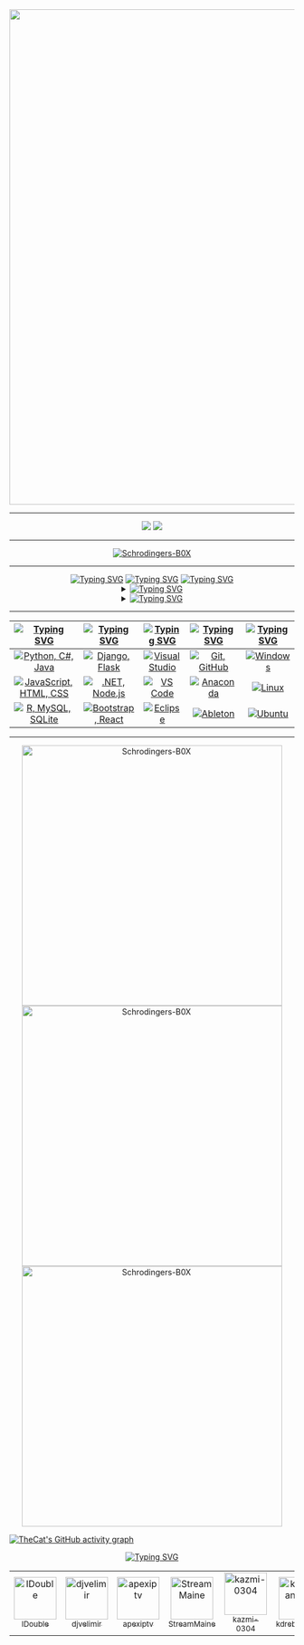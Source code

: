 <div align="center">
  <img src="assets/cat.gif" width=875>
  <hr>
  <a href="https://github.com/Schrodingers-B0X"><img src="https://komarev.com/ghpvc/?username=Schrodingers-B0X&color=brightgreen&style=for-the-badge"/><a/>
  <a href="./LICENSE"><img src="https://img.shields.io/github/license/Schrodingers-B0X/Schrodingers-B0X?style=for-the-badge&color=brightgreen"/></a>
  <hr>
  <p align="center"><a href="https://github.com/ryo-ma/github-profile-trophy"><img src="https://github-profile-trophy.vercel.app/?username=Schrodingers-B0X&theme=matrix&rank=-B&column=-1" alt="Schrodingers-B0X"/></a></p>
</div>  

<hr>

<div align="center">
      <a href="https://git.io/typing-svg"><img src="https://readme-typing-svg.herokuapp.com?font=Fira+Code&size=28&duration=7000&pause=1000&color=00FF2B&center=true&vCenter=true&repeat=false&random=false&width=1000&lines=About+me%3A" alt="Typing SVG"/></a>
      <a href="https://git.io/typing-svg"><img src="https://readme-typing-svg.demolab.com?font=Fira+Code&size=22&pause=1000&color=00FF2B&center=true&vCenter=true&multiline=true&repeat=false&random=false&width=950&height=75&lines=WANTED+DEAD+%26+ALIVE" alt="Typing SVG"/></a>
      <a href="https://git.io/typing-svg"><img src="https://readme-typing-svg.demolab.com?font=Fira+Code&size=20&pause=1000&color=00FF2B&center=true&vCenter=true&width=1000&height=150&lines=I%27ll+always+be+weird+to+anyone+under+the+illusion+that+they+understand+normal.;%22The+important+thing+is+to+never+stop+questioning%22" alt="Typing SVG"/></a>
  <details>
    <summary><a href="https://git.io/typing-svg"><img src="https://readme-typing-svg.demolab.com?font=Fira+Code&pause=1000&color=00FF2B&center=true&vCenter=true&multiline=true&repeat=false&random=false&width=850&lines=Top+Repositories:" alt="Typing SVG" /></a></summary>
    
  <!--START_SECTION:top_repos-->
| 📁 Repository | ⭐ Stars | 🔱 Forks |
| --- | --- | --- |
| [3d-earth](https://github.com/Schrodingers-B0X/3d-earth) | 0 | 0 |
| [AiO_Panel](https://github.com/Schrodingers-B0X/AiO_Panel) | 0 | 1 |
| [APKBox_ThreeJS](https://github.com/Schrodingers-B0X/APKBox_ThreeJS) | 0 | 0 |
| [ARSCStringEditor](https://github.com/Schrodingers-B0X/ARSCStringEditor) | 0 | 0 |
| [dependabot](https://github.com/Schrodingers-B0X/dependabot) | 0 | 0 |
<!--END_SECTION:top_repos-->
  
  </details>

  <details>
    <summary><a href="https://git.io/typing-svg"><img src="https://readme-typing-svg.demolab.com?font=Fira+Code&pause=1000&color=00FF2B&center=true&vCenter=true&multiline=true&repeat=false&random=false&width=850&lines=Recent+GitHub+Activity:" alt="Typing SVG" /></a></summary>
    
  <!--START_SECTION:activity-->
| Recent Activity |
| --- |

<!--END_SECTION:activity-->
  
  </details>
</div>

<hr>

| [![Typing SVG](https://readme-typing-svg.herokuapp.com?font=Fira+Code&size=25&pause=1000&color=00FF2B&center=true&vCenter=true&repeat=false&random=false&width=300&lines=Languages)](https://git.io/typing-svg) | [![Typing SVG](https://readme-typing-svg.herokuapp.com?font=Fira+Code&size=25&pause=1000&color=00FF2B&center=true&vCenter=true&repeat=false&random=false&width=200&lines=Frameworks)](https://git.io/typing-svg) | [![Typing SVG](https://readme-typing-svg.herokuapp.com?font=Fira+Code&size=25&pause=1000&color=00FF2B&center=true&vCenter=true&repeat=false&random=false&width=200&lines=IDEs)](https://git.io/typing-svg) | [![Typing SVG](https://readme-typing-svg.herokuapp.com?font=Fira+Code&size=25&pause=1000&color=00FF2B&center=true&vCenter=true&repeat=false&random=false&width=200&lines=Tools)](https://git.io/typing-svg) | [![Typing SVG](https://readme-typing-svg.herokuapp.com?font=Fira+Code&size=25&pause=1000&color=00FF2B&center=true&vCenter=true&repeat=false&random=false&width=300&lines=Operating+Systems)](https://git.io/typing-svg) |
| ----- | ---- | ---- | ---- | ---- |
| <div align="center"><a href="https://skillicons.dev"><img src="https://skillicons.dev/icons?i=py,cs,java" title="Python, C#, Java"/></a></div> | <div align="center"><a href="https://skillicons.dev"><img src="https://skillicons.dev/icons?i=django,flask" title="Django, Flask"/></a></div>| <div align="center"><a href="https://skillicons.dev"><img src="https://skillicons.dev/icons?i=visualstudio" title="Visual Studio"/></a></div> | <div align="center"><a href="https://skillicons.dev"><img src="https://skillicons.dev/icons?i=git,github" title="Git, GitHub"/></a></div> | <div align="center"><a href="https://skillicons.dev"><img src="https://skillicons.dev/icons?i=windows" title="Windows"/></a></div> |
| <div align="center"><a href="https://skillicons.dev"><img src="https://skillicons.dev/icons?i=js,html,css" title="JavaScript, HTML, CSS"/></a></div> | <div align="center"><a href="https://skillicons.dev"><img src="https://skillicons.dev/icons?i=dotnet,nodejs" title=".NET, Node.js"/></a></div> | <div align="center"><a href="https://skillicons.dev"><img src="https://skillicons.dev/icons?i=vscode" title="VS Code"/></a></div> | <div align="center"><a href="https://skillicons.dev"><img src="https://skillicons.dev/icons?i=anaconda" title="Anaconda"/></a></div> | <div align="center"><a href="https://skillicons.dev"><img src="https://skillicons.dev/icons?i=linux" title="Linux"/></a></div> |
| <div align="center"><a href="https://skillicons.dev"><img src="https://skillicons.dev/icons?i=r,mysql,sqlite" title="R, MySQL, SQLite"/></a></div> | <div align="center"><a href="https://skillicons.dev"><img src="https://skillicons.dev/icons?i=bootstrap,react" title="Bootstrap, React"/></a></div> | <div align="center"><a href="https://skillicons.dev"><img src="https://skillicons.dev/icons?i=eclipse" title="Eclipse"/></a></div> | <div align="center"><a href="https://skillicons.dev"><img src="https://skillicons.dev/icons?i=ableton" title="Ableton"/></a></div> | <div align="center"><a href="https://skillicons.dev"><img src="https://skillicons.dev/icons?i=ubuntu" title="Ubuntu"/></a></div> | 
     
<hr>

<div align="center">
  <a href="https://github.com/anuraghazra/github-readme-stats"><img src="https://github-readme-stats.vercel.app/api/top-langs/?username=Schrodingers-B0X&show_icons=true&locale=en&layout=compact&langs_count=16&title_color=00FF2B&text_color=00FF2B&border_color=00FF2B&theme=chartreuse-dark" alt="Schrodingers-B0X" width=460 /></a>
  <br>
  <a href="https://github.com/anuraghazra/github-readme-stats"><img src="https://github-readme-stats.vercel.app/api?username=Schrodingers-B0X&show_icons=true&locale=en&title_color=00FF2B&text_color=00FF2B&icon_color=00FF2B&border_color=00FF2B&theme=chartreuse-dark&show=discussions_answered,prs_merged,reviews&include_all_commits=true" alt="Schrodingers-B0X" width=460 /></a>
  <br>
  <a href="https://github.com/DenverCoder1/github-readme-streak-stats"><img src="https://streak-stats.demolab.com/?user=Schrodingers-B0X&border=00FF2B&stroke=00FF2B&ring=00FF2B&fire=00FF2B&currStreakNum=00FF2B&sideNums=00FF2B&currStreakLabel=00FF2B&sideLabels=00FF2B&dates=00FF2B&theme=chartreuse-dark" alt="Schrodingers-B0X" width=460 /></a>
</div>

[![TheCat's GitHub activity graph](https://github-readme-activity-graph.vercel.app/graph?username=Schrodingers-B0X&theme=github-compact&bg_color=000000&line=009A22&point=98FB98&color=00FF2B&title_color=00FF2B&area=true)](https://github.com/ashutosh00710/github-readme-activity-graph)

<div align="center">
      <a href="https://git.io/typing-svg"><img src="https://readme-typing-svg.herokuapp.com?font=Fira+Code&size=28&duration=7000&pause=1000&color=00FF2B&center=true&vCenter=true&repeat=false&random=false&width=1000&lines=Top+followers%3A" alt="Typing SVG"/></a>
<!--START_SECTION:followers-->
<table>
  <tr><td align="center">
  <a href="https://github.com/IDouble">
    <img src="https://avatars.githubusercontent.com/u/18186995" width="75px" alt="IDouble" />
    <br />
    <sub>IDouble</sub>
  </a>
</td>
<td align="center">
  <a href="https://github.com/djvelimir">
    <img src="https://avatars.githubusercontent.com/u/20823832" width="75px" alt="djvelimir" />
    <br />
    <sub>djvelimir</sub>
  </a>
</td>
<td align="center">
  <a href="https://github.com/apexiptv">
    <img src="https://avatars.githubusercontent.com/u/42727116" width="75px" alt="apexiptv" />
    <br />
    <sub>apexiptv</sub>
  </a>
</td>
<td align="center">
  <a href="https://github.com/StreamMaine">
    <img src="https://avatars.githubusercontent.com/u/75226058" width="75px" alt="StreamMaine" />
    <br />
    <sub>StreamMaine</sub>
  </a>
</td>
<td align="center">
  <a href="https://github.com/kazmi-0304">
    <img src="https://avatars.githubusercontent.com/u/167667349" width="75px" alt="kazmi-0304" />
    <br />
    <sub>kazmi-0304</sub>
  </a>
</td>
<td align="center">
  <a href="https://github.com/kdrebranding">
    <img src="https://avatars.githubusercontent.com/u/185684350" width="75px" alt="kdrebranding" />
    <br />
    <sub>kdrebranding</sub>
  </a>
</td>
<td align="center">
  <a href="https://github.com/d3v1sh">
    <img src="https://avatars.githubusercontent.com/u/206030926" width="75px" alt="d3v1sh" />
    <br />
    <sub>d3v1sh</sub>
  </a>
</td>
</tr>
</table>

<!--END_SECTION:followers-->

<!--
**Schrodingers-B0X/Schrodingers-B0X** is a ✨ _special_ ✨ repository because its `README.md` (this file) appears on your GitHub profile.

Here are some ideas to get you started:

- 🔭 I’m currently working on ...
- 🌱 I’m currently learning ...
- 👯 I’m looking to collaborate on ...
- 🤔 I’m looking for help with ...
- 💬 Ask me about ...
- 📫 How to reach me: ...
- 😄 Pronouns: ...
- ⚡ Fun fact: ...
-->
